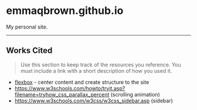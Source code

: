 # emmaqbrown.github.io

My personal site.

---

## Works Cited

> Use this section to  keep track of the resources you reference. You must include a link with a short description of how you used it. 

- [flexbox](https://css-tricks.com/snippets/css/a-guide-to-flexbox/) - center content and create structure to the site
- https://www.w3schools.com/howto/tryit.asp?filename=tryhow_css_parallax_percent (scrolling animation)
- https://www.w3schools.com/w3css/w3css_sidebar.asp (sidebar)